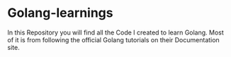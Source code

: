 # Golang-learnings
In this Repository you will find all the Code I created to learn Golang. Most of it is from following the official Golang tutorials on their Documentation site.
